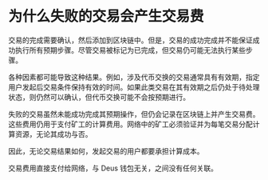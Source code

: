 # 为什么失败的交易会产生交易费

交易的完成需要确认，然后添加到区块链中。但是，交易的成功完成并不能保证成功执行所有预期步骤。尽管交易被标记为已完成，但交易仍可能无法执行某些步骤。

各种因素都可能导致这种结果。例如，涉及代币交换的交易通常具有有效期，指定用户发起后交易条件保持有效的时间。如果此类交易在其有效期之后仍处于待处理状态，则仍然可以确认，但代币交换可能不会按预期进行。

失败的交易虽然未能成功完成其预期操作，但仍会记录在区块链上并产生交易费。这些费用仍用于支付矿工的计算费用。网络中的矿工必须验证并为每笔交易分配计算资源，无论其成功与否。

因此，无论交易结果如何，发起交易的用户都要承担计算成本。

交易费用直接支付给网络，与 Deus 钱包无关，之间没有任何关联。